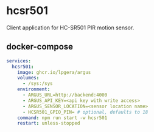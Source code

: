 # hcsr501

Client application for HC-SR501 PIR motion sensor.

## docker-compose

```yaml
services:
  hcsr501:
    image: ghcr.io/lpgera/argus
    volumes:
      - /sys:/sys
    environment:
      - ARGUS_URL=http://backend:4000
      - ARGUS_API_KEY=<api key with write access>
      - ARGUS_SENSOR_LOCATION=<sensor location name>
      - HCSR501_GPIO_PIN= # optional, defaults to 18
    command: npm run start -w hcsr501
    restart: unless-stopped
```
